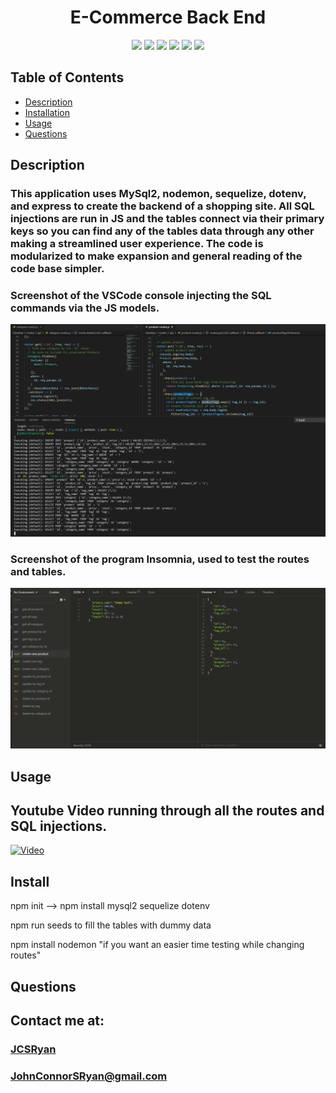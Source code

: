 <h1 align="center">E-Commerce Back End</h1>

<p align="center">
<img src="https://img.shields.io/badge/Javascript-brightgreen"/>
<img src="https://img.shields.io/badge/Mysql-red"/>
<img src="https://img.shields.io/badge/Node.js-success"/>
<img src="https://img.shields.io/badge/Sequelize-blue"/>  
<img src="https://img.shields.io/badge/Insomnia-orange"/>
<img src="https://img.shields.io/badge/PRs-welcome-brightgreen.svg?style=flat-square">
</p>



## Table of Contents
- [Description](#description)
- [Installation](#install)
- [Usage](#usage)
- [Questions](#questions)

## Description
### This application uses MySql2, nodemon, sequelize, dotenv, and express to create the backend of a shopping site. All SQL injections are run in JS and the tables connect via their primary keys so you can find any of the tables data through any other making a streamlined user experience. The code is modularized to make expansion and general reading of the code base simpler. 

### Screenshot of the VSCode console injecting the SQL commands via the JS models.
![](2020-06-14-17-46-33.png)

### Screenshot of the program Insomnia, used to test the routes and tables.
![](2020-06-14-17-47-12.png)

## Usage
## Youtube Video running through all the routes and SQL injections.
[![Video](https://img.youtube.com/vi/3O3-Bdrlm3Y/0.jpg)](https://www.youtube.com/watch?v=3O3-Bdrlm3Y&feature=youtu.be)


## Install
npm init  --> npm install mysql2 sequelize dotenv

npm run seeds to fill the tables with dummy data

npm install nodemon "if you want an easier time testing while changing routes"


## Questions
## Contact me at:
### [JCSRyan](https://github.com/jcsryan)
### JohnConnorSRyan@gmail.com